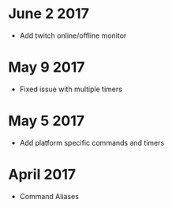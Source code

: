 # June 2 2017
 - Add twitch online/offline monitor
# May 9 2017
 - Fixed issue with multiple timers
# May 5 2017
 - Add platform specific commands and timers
# April 2017
 - Command Aliases
